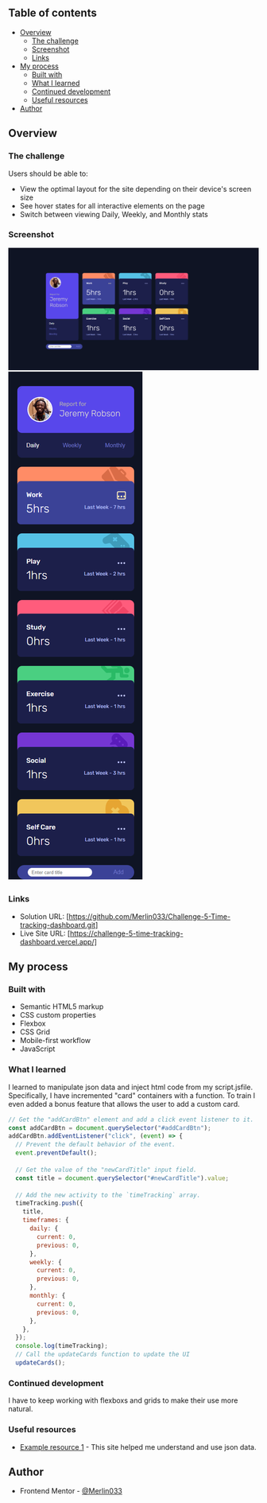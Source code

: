 ## Table of contents

- [Overview](#overview)
  - [The challenge](#the-challenge)
  - [Screenshot](#screenshot)
  - [Links](#links)
- [My process](#my-process)
  - [Built with](#built-with)
  - [What I learned](#what-i-learned)
  - [Continued development](#continued-development)
  - [Useful resources](#useful-resources)
- [Author](#author)

## Overview

### The challenge

Users should be able to:

- View the optimal layout for the site depending on their device's screen size
- See hover states for all interactive elements on the page
- Switch between viewing Daily, Weekly, and Monthly stats

### Screenshot

![](./design/screenshot-desktop.png)
![](./design/screenshot-mobile.png)

### Links

- Solution URL: [https://github.com/Merlin033/Challenge-5-Time-tracking-dashboard.git]
- Live Site URL: [https://challenge-5-time-tracking-dashboard.vercel.app/]

## My process

### Built with

- Semantic HTML5 markup
- CSS custom properties
- Flexbox
- CSS Grid
- Mobile-first workflow
- JavaScript

### What I learned

I learned to manipulate json data and inject html code from my script.jsfile. Specifically, I have incremented "card" containers with a function.
To train I even added a bonus feature that allows the user to add a custom card.

```js
// Get the "addCardBtn" element and add a click event listener to it.
const addCardBtn = document.querySelector("#addCardBtn");
addCardBtn.addEventListener("click", (event) => {
  // Prevent the default behavior of the event.
  event.preventDefault();

  // Get the value of the "newCardTitle" input field.
  const title = document.querySelector("#newCardTitle").value;

  // Add the new activity to the `timeTracking` array.
  timeTracking.push({
    title,
    timeframes: {
      daily: {
        current: 0,
        previous: 0,
      },
      weekly: {
        current: 0,
        previous: 0,
      },
      monthly: {
        current: 0,
        previous: 0,
      },
    },
  });
  console.log(timeTracking);
  // Call the updateCards function to update the UI
  updateCards();
```

### Continued development

I have to keep working with flexboxs and grids to make their use more natural.

### Useful resources

- [Example resource 1](https://developer.mozilla.org/en-US/docs/Learn/JavaScript/Objects/JSON) - This site helped me understand and use json data.

## Author

- Frontend Mentor - [@Merlin033](https://www.frontendmentor.io/profile/Merlin033)
